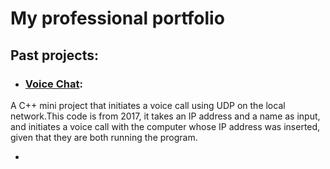 # My professional portfolio

## Past projects:

* ### [Voice Chat](https://github.com/YuvalAmshalem/Voice-Chat.git "Voice Chat Code"):
A C++ mini project that initiates a voice call using UDP on the local network.This code is from 2017, it takes an IP address and a name as input, and initiates a voice call with the computer whose IP address was inserted, given that they are both running the program.

*
